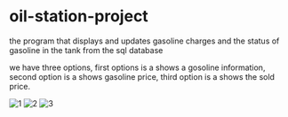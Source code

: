 # oil-station-project
the program that displays and updates gasoline charges and the status of gasoline in the tank from the sql database

we have three options, first options is a shows a gosoline information, second option is a shows gasoline price, third option is a shows the sold price.

![1](https://user-images.githubusercontent.com/82896678/178157518-a46ccb1a-2b0f-437b-93e7-e3770d0437e1.png)
![2](https://user-images.githubusercontent.com/82896678/178157519-f9953a80-5d5d-4899-85f9-8a439ea22ee4.png)
![3](https://user-images.githubusercontent.com/82896678/178157520-3887574e-ac17-45d6-8476-5cd9f444bbac.png)


